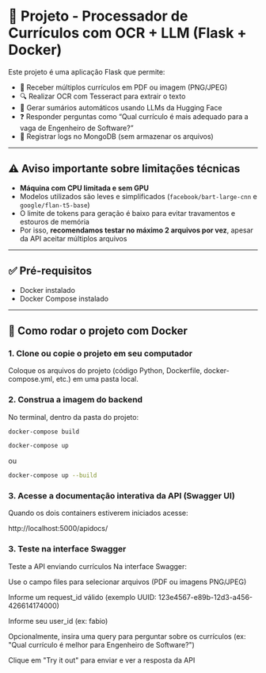 # 📄 Projeto - Processador de Currículos com OCR + LLM (Flask + Docker)

Este projeto é uma aplicação Flask que permite:

- 🧾 Receber múltiplos currículos em PDF ou imagem (PNG/JPEG)
- 🔍 Realizar OCR com Tesseract para extrair o texto
- 📃 Gerar sumários automáticos usando LLMs da Hugging Face
- ❓ Responder perguntas como “Qual currículo é mais adequado para a vaga de Engenheiro de Software?”
- 💾 Registrar logs no MongoDB (sem armazenar os arquivos)

---

## ⚠️ Aviso importante sobre limitações técnicas

- **Máquina com CPU limitada e sem GPU**
- Modelos utilizados são leves e simplificados (`facebook/bart-large-cnn` e `google/flan-t5-base`)
- O limite de tokens para geração é baixo para evitar travamentos e estouros de memória
- Por isso, **recomendamos testar no máximo 2 arquivos por vez**, apesar da API aceitar múltiplos arquivos

---
## ✅ Pré-requisitos

- Docker instalado
- Docker Compose instalado

---

## 🚀 Como rodar o projeto com Docker

### 1. Clone ou copie o projeto em seu computador

Coloque os arquivos do projeto (código Python, Dockerfile, docker-compose.yml, etc.) em uma pasta local.

### 2. Construa a imagem do backend

No terminal, dentro da pasta do projeto:

```bash
docker-compose build
```

```bash
docker-compose up
```
ou 

```bash
docker-compose up --build
```

### 3. Acesse a documentação interativa da API (Swagger UI)

Quando os dois containers estiverem iniciados acesse:

http://localhost:5000/apidocs/


### 3. Teste na interface Swagger

Teste a API enviando currículos
Na interface Swagger:

Use o campo files para selecionar arquivos (PDF ou imagens PNG/JPEG)

Informe um request_id válido (exemplo UUID: 123e4567-e89b-12d3-a456-426614174000)

Informe seu user_id (ex: fabio)

Opcionalmente, insira uma query para perguntar sobre os currículos (ex: "Qual currículo é melhor para Engenheiro de Software?")

Clique em "Try it out" para enviar e ver a resposta da API